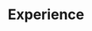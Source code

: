 ---
# An instance of the Experience widget.
# Documentation: https://sourcethemes.com/academic/docs/page-builder/
widget: experience

# Activate this widget? true/false
active: true

# This file represents a page section.
headless: true

# Order that this section appears on the page.
weight: 40

title: Experience
subtitle:

# Date format
#   Refer to https://sourcethemes.com/academic/docs/customization/#date-format
date_format: Jan 2006

# Experiences.
#   Add/remove as many `experience` blocks below as you like.
#   Required fields are `title`, `company`, and `date_start`.
#   Leave `date_end` empty if it's your current employer.
#   You can begin a multiline `description` using YAML's `|-`.
experience:
- company: Shenzhen Institute of Advanced Technology, Chinese Academy of Sciences
  company_url: "http://www.siat.cas.cn/"
  date_end: "2019-10-01"
  date_start: "2019-04-01"
  description: |-
    Research Description:
    * Constructing a gait video database of natural patients in a natural state of depression
    * Exploring a standardized gait feature model for describing the difference between a depressed patient and a healthy person
    * Technology includes information theory, pattern recognition, machine learning, Python and OpenCV
  location: Shenzhen
  title: Guest student
- company: Gansu Provincial Key Laboratory of Wearable Computing
  company_url: "http://uais.lzu.edu.cn/"
  date_end: ""
  date_start: "2018-09-01"
  description: |-
    Research Description:
    * Constructing a novel gait assessment framework was proposed to implement non-intrusive, real-time and automatic depression detection using Kinect;
    * Research on feature extraction and recognition classification algorithms of EEG signals, and classification of specific emotions of military soldiers on specific occasions;
    * Participating in the acquisition of multi-mode biological signals in the several kinds of projects. I master Keil Vision5, Altium Designer, Solidworks and have STM32 and FPGA usage experience;
    * Main results were published in journals and conferences including IEEE Sensors Journal , IEEE Access, Neurocomputing, BIBM2019, Healthcom2018, etc.
  location: Lanzhou
  title: Research assistant
---